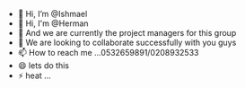- 👋 Hi, I’m @Ishmael
- 👋 Hi, I'm @Herman
- 🌱 And we are currently the project managers for this group
- 💞️ We are looking to collaborate successfully with you guys
- 📫 How to reach me ...0532659891/0208932533
- 😄 lets do this
- ⚡ heat ...

<!---
Management3/Management3 is a ✨ special ✨ repository because its `README.md` (this file) appears on your GitHub profile.
You can click the Preview link to take a look at your changes.
--->
